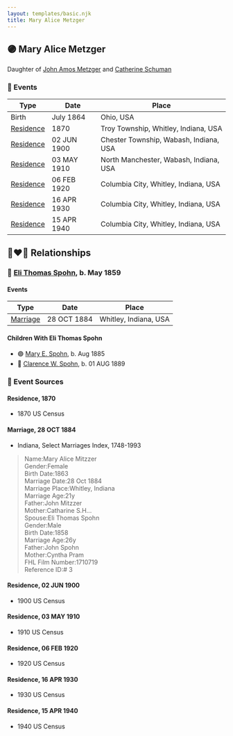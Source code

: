 ```yaml
---
layout: templates/basic.njk
title: Mary Alice Metzger
---
```

## 🟣 Mary Alice Metzger

Daughter of [John Amos Metzger](/people/2/28893894) and [Catherine Schuman](/people/3/39599940)

### 📆 Events

Type | Date | Place
------ | ------ | ------
Birth | July 1864 | Ohio, USA
[Residence](#event-e9df95c0-a3c0-401c-860e-f94b202756c2) | 1870 | Troy Township, Whitley, Indiana, USA
[Residence](#event-52a18e50-c86d-4599-bdf4-de27ca524233) | 02 JUN 1900 | Chester Township, Wabash, Indiana, USA
[Residence](#event-6a7c7eac-7d4f-4a6c-b67e-cfefae9046a9) | 03 MAY 1910 | North Manchester, Wabash, Indiana, USA
[Residence](#event-71439935-eb7f-4267-ab08-dcc7cd96b49a) | 06 FEB 1920 | Columbia City, Whitley, Indiana, USA
[Residence](#event-442693b2-3ea2-4a14-9958-fc04fe078b77) | 16 APR 1930 | Columbia City, Whitley, Indiana, USA
[Residence](#event-ed740443-0332-46d1-9699-cd3dd3e179ba) | 15 APR 1940 | Columbia City, Whitley, Indiana, USA

## 👩‍❤️‍👨 Relationships

### 🔵 [Eli Thomas Spohn](/people/9/9010973), b. May 1859

#### Events

Type | Date | Place
------ | ------ | ------
[Marriage](#event-608c279b-d19c-4731-b528-2a18e6a20a2d) | 28 OCT 1884 | Whitley, Indiana, USA
#### Children With Eli Thomas Spohn
* 🟣 [Mary E. Spohn](/people/9/97921888), b. Aug 1885
* 🔵 [Clarence W. Spohn](/people/6/64811370), b. 01 AUG 1889
### 📰 Event Sources

#### <a id="event-e9df95c0-a3c0-401c-860e-f94b202756c2"></a> Residence, 1870
* 1870 US Census

#### <a id="event-608c279b-d19c-4731-b528-2a18e6a20a2d"></a> Marriage, 28 OCT 1884
* Indiana, Select Marriages Index, 1748-1993
>   
  > Name:Mary Alice Mitzzer  
  > Gender:Female  
  > Birth Date:1863  
  > Marriage Date:28 Oct 1884  
  > Marriage Place:Whitley, Indiana  
  > Marriage Age:21y  
  > Father:John Mitzzer  
  > Mother:Catharine S.H...  
  > Spouse:Eli Thomas Spohn  
  > Gender:Male  
  > Birth Date:1858  
  > Marriage Age:26y  
  > Father:John Spohn  
  > Mother:Cyntha Pram  
  > FHL Film Number:1710719  
  > Reference ID:# 3

#### <a id="event-52a18e50-c86d-4599-bdf4-de27ca524233"></a> Residence, 02 JUN 1900
* 1900 US Census

#### <a id="event-6a7c7eac-7d4f-4a6c-b67e-cfefae9046a9"></a> Residence, 03 MAY 1910
* 1910 US Census

#### <a id="event-71439935-eb7f-4267-ab08-dcc7cd96b49a"></a> Residence, 06 FEB 1920
* 1920 US Census

#### <a id="event-442693b2-3ea2-4a14-9958-fc04fe078b77"></a> Residence, 16 APR 1930
* 1930 US Census

#### <a id="event-ed740443-0332-46d1-9699-cd3dd3e179ba"></a> Residence, 15 APR 1940
* 1940 US Census